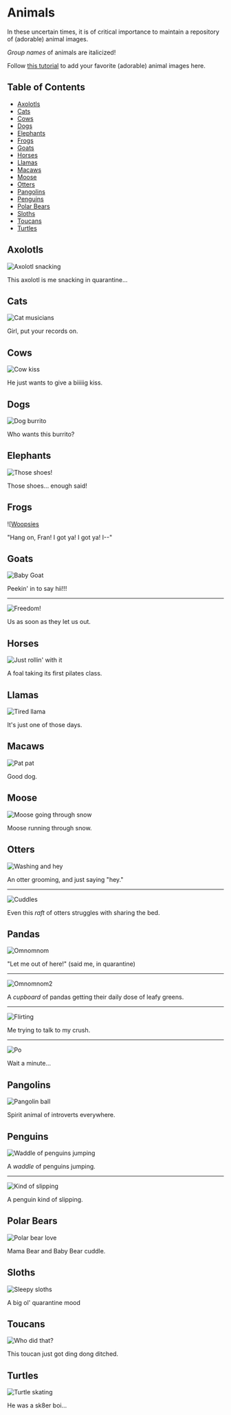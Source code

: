 # Animals

In these uncertain times, it is of critical importance to maintain a repository of (adorable) animal images.

_Group names_ of animals are italicized!

Follow [this tutorial](../Tutorials/Animals.md) to add your favorite (adorable) animal images here.

## Table of Contents

- [Axolotls](#axolotls)
- [Cats](#cats)
- [Cows](#cows)
- [Dogs](#dogs)
- [Elephants](#elephants)
- [Frogs](#frogs)
- [Goats](#goats)
- [Horses](#horses)
- [Llamas](#llamas)
- [Macaws](#macaws)
- [Moose](#moose)
- [Otters](#otters)
- [Pangolins](#pangolins)
- [Penguins](#penguins)
- [Polar Bears](#polar-bears)
- [Sloths](#sloths)
- [Toucans](#toucans)
- [Turtles](#turtles)



## Axolotls

![Axolotl snacking](https://media.giphy.com/media/dx7S8WPt55Im3Oz6m0/giphy.gif)

This axolotl is me snacking in quarantine...

## Cats

![Cat musicians](https://media.giphy.com/media/t7MWRoExDRF72/giphy.gif)

Girl, put your records on.

## Cows

![Cow kiss](https://media.giphy.com/media/kdicjggNCgM10dtqvO/giphy.gif) 

He just wants to give a biiiiig kiss.

## Dogs

![Dog burrito](https://media.giphy.com/media/101kC6OJncUhi0/giphy.gif)

Who wants this burrito?

## Elephants

![Those shoes!](https://media.giphy.com/media/SWKyABQ08mbXW/giphy.gif)

Those shoes... enough said!

## Frogs

![[Woopsies](https://media.giphy.com/media/4rzRRvv9XfcTC/giphy.gif)

"Hang on, Fran! I got ya! I got ya! I--"

## Goats

![Baby Goat](https://media.giphy.com/media/Lqmp9tVPIvtyyKQneQ/giphy.gif)

Peekin' in to say hii!!!

---

![Freedom!](https://media.giphy.com/media/Wowj1abwRkpSo/giphy.gif)

Us as soon as they let us out.

## Horses

![Just rollin' with it](https://data.whicdn.com/images/239453188/original.gif)

A foal taking its first pilates class.

## Llamas

![Tired llama](https://thumbs.gfycat.com/CoordinatedInnocentKudu-small.gif)

It's just one of those days.

## Macaws

![Pat pat](https://media.giphy.com/media/Y5oWh5sA09hBe/giphy.gif)

Good dog.

## Moose

![Moose going through snow](https://media.giphy.com/media/OK5bgtzJ5u2Fa/giphy.gif)

Moose running through snow.

## Otters

![Washing and hey](https://media.giphy.com/media/73v1HppfeWkEg/giphy.gif)

An otter grooming, and just saying "hey." 

---

![Cuddles](https://media.giphy.com/media/vjKrEyy2NVblS/giphy.gif)

Even this _raft_ of otters struggles with sharing the bed.


## Pandas

![Omnomnom](https://media.giphy.com/media/N6funLtVsHW0g/giphy.gif)

"Let me out of here!" (said me, in quarantine)

---

![Omnomnom2](https://media.giphy.com/media/l4JyPmgCnZ2IT0hUY/giphy.gif)

A _cupboard_ of pandas getting their daily dose of leafy greens. 

---

![Flirting](https://media.giphy.com/media/l3vR33TV0vszF7rWg/giphy.gif)

Me trying to talk to my crush.

---

![Po](https://media.giphy.com/media/112TRnXkSiuGCQ/giphy.gif)

Wait a minute...

## Pangolins

![Pangolin ball](https://media.giphy.com/media/14aTiZaU29wMVy/giphy.gif)

Spirit animal of introverts everywhere.

## Penguins

![Waddle of penguins jumping](https://media.giphy.com/media/aYTf2pXrF8Sgo/giphy.gif)

A _waddle_ of penguins jumping.

---

![Kind of slipping](https://media.giphy.com/media/DqY8dWBiMus24/giphy.gif)

A penguin kind of slipping.

## Polar Bears

![Polar bear love](https://media.giphy.com/media/rwqtumawean2o/giphy.gif) 

Mama Bear and Baby Bear cuddle.

## Sloths

![Sleepy sloths](https://www.pbh2.com/wordpress/wp-content/uploads/2012/10/funniest-animal-gifs-sloth-chilling.gif)

A big ol' quarantine mood

## Toucans

![Who did that?](https://media.giphy.com/media/MB6nc19nH5ERy/giphy.gif)

This toucan just got ding dong ditched.

## Turtles

![Turtle skating](https://media.giphy.com/media/HuVCpmfKheI2Q/giphy.gif)

He was a sk8er boi...


